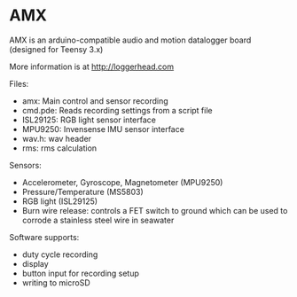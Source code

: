 # AMX
AMX is an arduino-compatible audio and motion datalogger board (designed for Teensy 3.x)

More information is at http://loggerhead.com

Files:
- amx: Main control and sensor recording
- cmd.pde: Reads recording settings from a script file
- ISL29125: RGB light sensor interface
- MPU9250: Invensense IMU sensor interface
- wav.h: wav header
- rms: rms calculation


Sensors:
- Accelerometer, Gyroscope, Magnetometer (MPU9250)
- Pressure/Temperature (MS5803)
- RGB light (ISL29125)
- Burn wire release: controls a FET switch to ground which can be used to corrode a stainless steel wire in seawater

Software supports:
- duty cycle recording
- display
- button input for recording setup
- writing to microSD